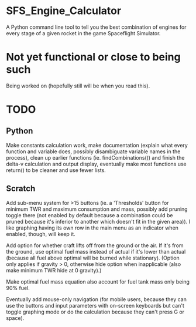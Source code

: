 # SFS_Engine_Calculator
A Python command line tool to tell you the best combination of engines for every stage of a given rocket in the game Spaceflight Simulator.
# Not yet functional or close to being such
Being worked on (hopefully still will be when you read this).
# TODO
## Python
Make constants calculation work, make documentation (explain what every function and variable does, possibly disambiguate variable names in the process), clean up earlier functions (ie. findCombinations()) and finish the delta-v calculation and output display, eventually make most functions use return() to be cleaner and use fewer lists.

## Scratch
Add sub-menu system for >15 buttons (ie. a 'Thresholds' button for minimum TWR and maximum consumption and mass, possibly add pruning toggle there (not enabled by default because a combination could be pruned because it's inferior to another which doesn't fit in the given area)). I like graphing having its own row in the main menu as an indicator when enabled, though, will keep it.

Add option for whether craft lifts off from the ground or the air. If it's from the ground, use optimal fuel mass instead of actual if it's lower than actual (because all fuel above optimal will be burned while stationary). (Option only applies if gravity > 0, otherwise hide option when inapplicable (also make minimum TWR hide at 0 gravity).)

Make optimal fuel mass equation also account for fuel tank mass only being 90% fuel.

Eventually add mouse-only navigation (for mobile users, because they can use the buttons and input parameters with on-screen keyboards but can't toggle graphing mode or do the calculation because they can't press G or space).
